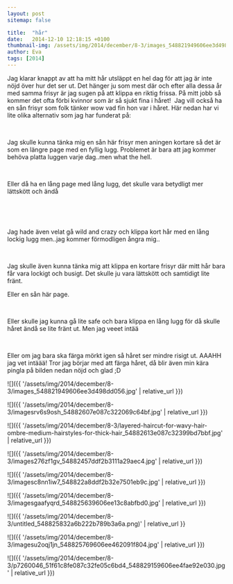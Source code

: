 ```yaml
---
layout: post
sitemap: false

title:  "hår"
date:   2014-12-10 12:18:15 +0100
thumbnail-img: /assets/img/2014/december/8-3/images_548821949606ee3d498dd056.jpg
author: Eva
tags: [2014]
---
```


Jag klarar knappt av att ha mitt hår utsläppt en hel dag för att jag är inte nöjd över hur det ser ut. Det hänger ju som mest där och efter alla dessa år med samma frisyr är jag sugen på att klippa en riktig frissa. På mitt jobb så kommer det ofta förbi kvinnor som är så sjukt fina i håret!  Jag vill också ha en sån frisyr som folk tänker wow vad fin hon var i håret. Här nedan har vi lite olika alternativ som jag har funderat på:




 




Jag skulle kunna tänka mig en sån här frisyr men aningen kortare så det är som en längre page med en fyllig lugg. Problemet är bara att jag kommer behöva platta luggen varje dag..men what the hell.










 




Eller då ha en lång page med lång lugg, det skulle vara betydligt mer lättskött och ändå
















 










 




Jag hade även velat gå wild and crazy och klippa kort hår med en lång lockig lugg men..jag kommer förmodligen ångra mig..



















 




Jag skulle även kunna tänka mig att klippa en kortare frisyr där mitt hår bara får vara lockigt och busigt. Det skulle ju vara lättskött och samtidigt lite fränt.










Eller en sån här page.













 










Eller skulle jag kunna gå lite safe och bara klippa en lång lugg för då skulle håret ändå se lite fränt ut. Men jag veeet intää










 




Eller om jag bara ska färga mörkt igen så håret ser mindre risigt ut. AAAHH jag vet intäää! Tror jag börjar med att färga håret, då blir även min kära pingla på bilden nedan nöjd och glad ;D

![]({{ '/assets/img/2014/december/8-3/images_548821949606ee3d498dd056.jpg'  | relative_url }})

![]({{ '/assets/img/2014/december/8-3/imagesrv6s9osh_54882607e087c322069c64bf.jpg'  | relative_url }})

![]({{ '/assets/img/2014/december/8-3/layered-haircut-for-wavy-hair-ombre-medium-hairstyles-for-thick-hair_54882613e087c32399bd7bbf.jpg'  | relative_url }})

![]({{ '/assets/img/2014/december/8-3/images276zf1gv_54882457ddf2b3111a29aec4.jpg'  | relative_url }})

![]({{ '/assets/img/2014/december/8-3/imagesc8nn1iw7_548822a8ddf2b32e7501eb9c.jpg'  | relative_url }})

![]({{ '/assets/img/2014/december/8-3/imagesgaafyqrd_548825639606ee13c8abfbd0.jpg'  | relative_url }})

![]({{ '/assets/img/2014/december/8-3/untitled_548825832a6b222b789b3a6a.png)'  | relative_url }}

![]({{ '/assets/img/2014/december/8-3/imagesu2oqj1jn_548825769606ee462091f804.jpg'  | relative_url }})

![]({{ '/assets/img/2014/december/8-3/p7260046_51f61c8fe087c32fe05c6bd4_548829159606ee4fae92e030.jpg'  | relative_url }})

